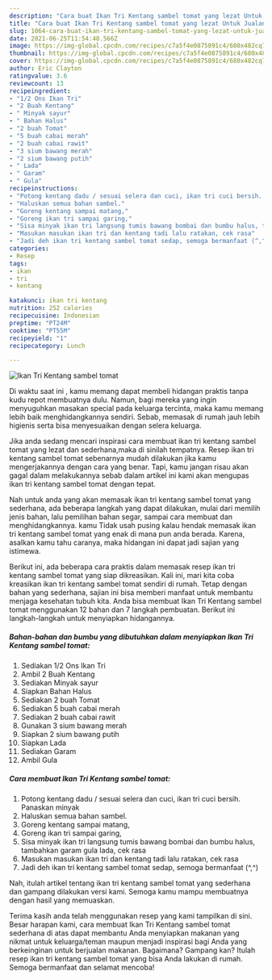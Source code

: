 ```yaml
---
description: "Cara buat Ikan Tri Kentang sambel tomat yang lezat Untuk Jualan"
title: "Cara buat Ikan Tri Kentang sambel tomat yang lezat Untuk Jualan"
slug: 1064-cara-buat-ikan-tri-kentang-sambel-tomat-yang-lezat-untuk-jualan
date: 2021-06-25T11:54:48.566Z
image: https://img-global.cpcdn.com/recipes/c7a5f4e0875891c4/680x482cq70/ikan-tri-kentang-sambel-tomat-foto-resep-utama.jpg
thumbnail: https://img-global.cpcdn.com/recipes/c7a5f4e0875891c4/680x482cq70/ikan-tri-kentang-sambel-tomat-foto-resep-utama.jpg
cover: https://img-global.cpcdn.com/recipes/c7a5f4e0875891c4/680x482cq70/ikan-tri-kentang-sambel-tomat-foto-resep-utama.jpg
author: Eric Clayton
ratingvalue: 3.6
reviewcount: 13
recipeingredient:
- "1/2 Ons Ikan Tri"
- "2 Buah Kentang"
- " Minyak sayur"
- " Bahan Halus"
- "2 buah Tomat"
- "5 buah cabai merah"
- "2 buah cabai rawit"
- "3 sium bawang merah"
- "2 sium bawang putih"
- " Lada"
- " Garam"
- " Gula"
recipeinstructions:
- "Potong kentang dadu / sesuai selera dan cuci, ikan tri cuci bersih. Panaskan minyak"
- "Haluskan semua bahan sambel."
- "Goreng kentang sampai matang,"
- "Goreng ikan tri sampai garing,"
- "Sisa minyak ikan tri langsung tumis bawang bombai dan bumbu halus, tambahkan garam gula lada, cek rasa"
- "Masukan masukan ikan tri dan kentang tadi lalu ratakan, cek rasa"
- "Jadi deh ikan tri kentang sambel tomat sedap, semoga bermanfaat (^,^)"
categories:
- Resep
tags:
- ikan
- tri
- kentang

katakunci: ikan tri kentang 
nutrition: 252 calories
recipecuisine: Indonesian
preptime: "PT24M"
cooktime: "PT55M"
recipeyield: "1"
recipecategory: Lunch

---
```



![Ikan Tri Kentang sambel tomat](https://img-global.cpcdn.com/recipes/c7a5f4e0875891c4/680x482cq70/ikan-tri-kentang-sambel-tomat-foto-resep-utama.jpg)

Di waktu  saat ini , kamu memang dapat membeli hidangan praktis tanpa kudu repot membuatnya dulu. Namun, bagi mereka yang ingin menyuguhkan masakan special pada keluarga tercinta, maka kamu memang lebih baik menghidangkannya sendiri. Sebab, memasak di rumah jauh lebih higienis serta bisa menyesuaikan dengan selera keluarga.

Jika anda sedang mencari inspirasi cara membuat ikan tri kentang sambel tomat yang lezat dan sederhana,maka di sinilah tempatnya. Resep ikan tri kentang sambel tomat  sebenarnya mudah dilakukan jika kamu mengerjakannya dengan cara yang benar. Tapi, kamu jangan risau akan gagal dalam melakukannya 
sebab dalam artikel ini kami akan mengupas ikan tri kentang sambel tomat dengan tepat.  



Nah untuk anda yang akan memasak ikan tri kentang sambel tomat yang sederhana, ada beberapa langkah yang dapat dilakukan, mulai dari memilih jenis bahan, lalu pemilihan bahan segar, sampai cara membuat dan menghidangkannya. kamu Tidak usah pusing kalau hendak memasak ikan tri kentang sambel tomat yang enak di mana pun anda berada. Karena, asalkan kamu  tahu caranya, maka hidangan ini dapat jadi sajian yang istimewa.

Berikut ini, ada beberapa cara praktis  dalam memasak resep ikan tri kentang sambel tomat yang siap dikreasikan. Kali ini, mari kita coba kreasikan ikan tri kentang sambel tomat sendiri di rumah. Tetap dengan bahan yang sederhana, sajian ini bisa memberi manfaat untuk membantu menjaga kesehatan tubuh kita. Anda bisa membuat Ikan Tri Kentang sambel tomat menggunakan 12 bahan dan 7 langkah pembuatan. Berikut ini langkah-langkah untuk menyiapkan hidangannya.

<!--inarticleads1-->

##### Bahan-bahan dan bumbu yang dibutuhkan dalam menyiapkan Ikan Tri Kentang sambel tomat:

1. Sediakan 1/2 Ons Ikan Tri
1. Ambil 2 Buah Kentang
1. Sediakan  Minyak sayur
1. Siapkan  Bahan Halus
1. Sediakan 2 buah Tomat
1. Sediakan 5 buah cabai merah
1. Sediakan 2 buah cabai rawit
1. Gunakan 3 sium bawang merah
1. Siapkan 2 sium bawang putih
1. Siapkan  Lada
1. Sediakan  Garam
1. Ambil  Gula




<!--inarticleads2-->

##### Cara membuat Ikan Tri Kentang sambel tomat:

1. Potong kentang dadu / sesuai selera dan cuci, ikan tri cuci bersih. Panaskan minyak
1. Haluskan semua bahan sambel.
1. Goreng kentang sampai matang,
1. Goreng ikan tri sampai garing,
1. Sisa minyak ikan tri langsung tumis bawang bombai dan bumbu halus, tambahkan garam gula lada, cek rasa
1. Masukan masukan ikan tri dan kentang tadi lalu ratakan, cek rasa
1. Jadi deh ikan tri kentang sambel tomat sedap, semoga bermanfaat (^,^)




Nah, itulah artikel tentang  ikan tri kentang sambel tomat  yang sederhana dan gampang dilakukan versi kami. Semoga kamu mampu membuatnya dengan hasil yang memuaskan. 

Terima kasih anda telah menggunakan resep yang kami tampilkan di sini. Besar harapan kami, cara membuat  Ikan Tri Kentang sambel tomat sederhana di atas dapat membantu Anda menyiapkan makanan yang nikmat untuk keluarga/teman maupun menjadi inspirasi bagi Anda yang berkeinginan untuk berjualan makanan. Bagaimana? Gampang kan? Itulah resep ikan tri kentang sambel tomat yang bisa Anda lakukan di rumah. Semoga bermanfaat dan selamat mencoba!

